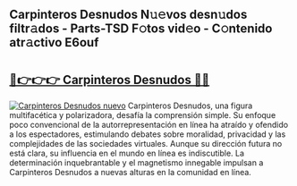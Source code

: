 ## Carpinteros Desnudos N𝚞𝚎vos desn𝚞dos filtr𝚊dos - Parts-TSD F𝚘tos vid𝚎o - C𝚘ntenido atr𝚊ctivo E6ouf

# <h2><a href="http://mb7dx4h.tromn.icu/?c=Carpinteros+Desnudos">🔗👉👉👉 Carpinteros Desnudos 🔗🔗</a></h2>

[![Carpinteros Desnudos nuevo](https://i.imgur.com/pEAQMta.gif)](http://mb7dx4h.tromn.icu/?c=Carpinteros+Desnudos)
Carpinteros Desnudos, una figura multifacética y polarizadora, desafía la comprensión simple. Su enfoque poco convencional de la autorrepresentación en línea ha atraído y ofendido a los espectadores, estimulando debates sobre moralidad, privacidad y las complejidades de las sociedades virtuales. Aunque su dirección futura no está clara, su influencia en el mundo en línea es indiscutible. La determinación inquebrantable y el magnetismo innegable impulsan a Carpinteros Desnudos a nuevas alturas en la comunidad en línea.
